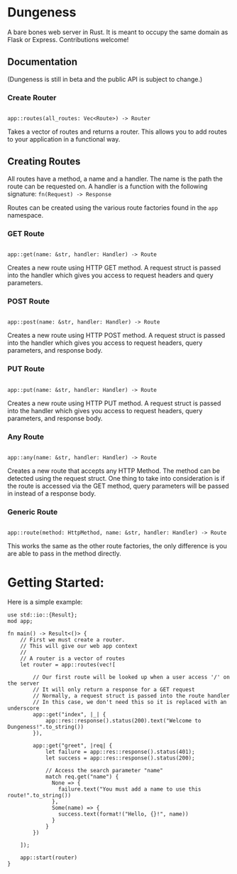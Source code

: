 # Dungeness

A bare bones web server in Rust. It is meant to occupy the same domain as Flask or Express. Contributions welcome!

## Documentation

(Dungeness is still in beta and the public API is subject to change.)

### Create Router

```

app::routes(all_routes: Vec<Route>) -> Router

```

Takes a vector of routes and returns a router.
This allows you to add routes to your application in a functional way.

## Creating Routes

All routes have a method, a name and a handler. The name is the path the route can be requested on. A handler is a function with the following signature:
`fn(Request) -> Response`

Routes can be created using the various route factories found in the `app` namespace.

### GET Route

```

app::get(name: &str, handler: Handler) -> Route

```

Creates a new route using HTTP GET method. A request struct is passed into the handler which gives you access to request headers and query parameters.

### POST Route

```

app::post(name: &str, handler: Handler) -> Route

```

Creates a new route using HTTP POST method. A request struct is passed into the handler which gives you access to request headers, query parameters, and response body.

### PUT Route

```

app::put(name: &str, handler: Handler) -> Route

```

Creates a new route using HTTP PUT method. A request struct is passed into the handler which gives you access to request headers, query parameters, and response body.

### Any Route

```

app::any(name: &str, handler: Handler) -> Route

```

Creates a new route that accepts any HTTP Method. The method can be detected using the request struct. One thing to take into consideration is if the route is accessed via the GET method, query parameters will be passed in instead of a response body.

### Generic Route

```

app::route(method: HttpMethod, name: &str, handler: Handler) -> Route

```

This works the same as the other route factories, the only difference is you are able to pass in the method directly.

# Getting Started:

Here is a simple example:

```
use std::io::{Result};
mod app;

fn main() -> Result<()> {
    // First we must create a router.
    // This will give our web app context
    //
    // A router is a vector of routes
    let router = app::routes(vec![

        // Our first route will be looked up when a user access '/' on the server
        // It will only return a response for a GET request
        // Normally, a request struct is passed into the route handler
        // In this case, we don't need this so it is replaced with an underscore
        app::get("index", |_| {
            app::res::response().status(200).text("Welcome to Dungeness!".to_string())
        }),

        app::get("greet", |req| {
            let failure = app::res::response().status(401);
            let success = app::res::response().status(200);

            // Access the search parameter "name"
            match req.get("name") {
              None => {
                failure.text("You must add a name to use this route!".to_string())
              },
              Some(name) => {
                success.text(format!("Hello, {}!", name))
              }
            }
        })

    ]);

    app::start(router)
}
```
